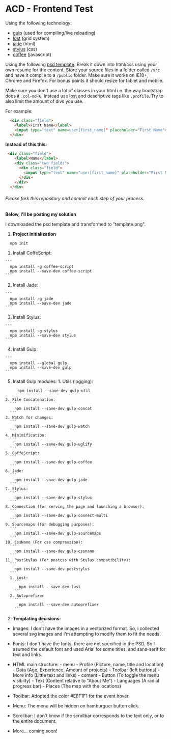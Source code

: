 # ACD - Frontend Test

Using the following technology:

- [gulp](http://gulpjs.com/) (used for compiling/live reloading)
- [lost](https://github.com/corysimmons/lost/) (grid system)
- [jade](http://jade-lang.com/) (html)
- [stylus](https://learnboost.github.io/stylus/) (css)
- [coffee](http://coffeescript.org/) (javascript)

Using the following [psd template](https://dribbble.com/shots/1583834--PSD-Have-you-seen-my-new-CV/attachments/244361).  Break it down into html/css using your own resume for the content.  Store your source files in a folder called `/src` and have it compile to a `/public` folder.  Make sure it works on IE10+, Chrome and Firefox.  For bonus points it should resize for tablet and mobile.

Make sure you don't use a lot of classes in your html i.e. the way bootstrap does it `.col-md-6`.  Instead use [lost](https://github.com/corysimmons/lost/) and descriptive tags like `.profile`.  Try to also limit the amount of divs you use.

For example:


```html
  <div class="field">
    <label>First Name</label>
    <input type="text" name=user[first_name]" placeholder="First Name">
  </div>
```

**Instead of this this:**

```html
 <div class="field">
    <label>Name</label>
    <div class="two fields">
      <div class="field">
        <input type="text" name="user[first_name]" placeholder="First Name">
      </div>
    </div>
  </div>
```

###### Please fork this repository and commit each step of your process.

**Below, i'll be posting my solution**

I downloaded the psd template and transformed to "template.png".

1. **Project initialization**

  ```
    npm init
  ```
  1. Install CoffeScript:
  
    ```
      npm install -g coffee-script
      npm install --save-dev coffee-script
    ```
  2. Install Jade:
  
    ```
      npm install -g jade
      npm install --save-dev jade
    ```
  3. Install Stylus:
  
    ```
      npm install -g stylus
      npm install --save-dev stylus
    ```
  4. Install Gulp:
  
    ```
      npm install --global gulp
      npm install --save-dev gulp
    ```
  5. Install Gulp modules:
    1. Utils (logging):
      ```
        npm install --save-dev gulp-util
      ```
    2. File Concatenation:
      ```
        npm install --save-dev gulp-concat
      ```
    3. Watch for changes:
      ```
        npm install --save-dev gulp-watch
      ```
    4. Minimification:
      ```
        npm install --save-dev gulp-uglify
      ```
    5. CoffeScript:
      ```
        npm install --save-dev gulp-coffee
      ```
    6. Jade:
      ```
        npm install --save-dev gulp-jade
      ```
    7. Stylus:
      ```
        npm install --save-dev gulp-stylus
      ```
    8. Connection (for serving the page and launching a browser):
      ```
        npm install --save-dev gulp-connect-multi
      ```
    9. Sourcemaps (for debugging purposes):
      ```
        npm install --save-dev gulp-sourcemaps
      ```
    10. CssNano (For css compression):
      ```
        npm install --save-dev gulp-cssnano
      ```
    11. PostStylus (For postcss with Stylus compatibility):
      ```
        npm install --save-dev poststylus
      ```
      1. Lost:
        ```
          npm install --save-dev lost
        ```
      2. Autoprefixer
        ```
          npm install --save-dev autoprefixer
        ```

2. **Templating decisions:**

 - Images: I don't have the images in a vectorized format. So, i collected several svg images and i'm attempting to modify them to fit the needs.

 - Fonts: I don't have the fonts, there are not specified in the PSD. So I asumed the default font and used Arial for some titles, and sans-serif for text and links.

 - HTML main structure:
        - menu
            - Profile (Picture, name, title and location)
            - Data (Age, Experience, Amount of projects)
            - Toolbar (left buttons)
            - More info (Little text and links)
        - content
            - Button (To toggle the menu visibilty)
            - Text (Content relative to "About Me")
            - Languages (A radial progress bar)
            - Places (The map with the locations)

  - Toolbar: Adopted the color #E8F1F1 for the event hover.

  - Menu: The menu will be hidden on hamburguer button click.

  - Scrollbar: I don't know if the scrollbar corresponds to the text only, or to the entire document.

  - More... coming soon!

